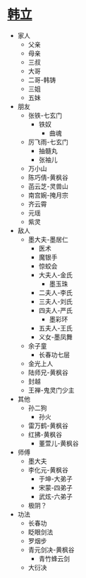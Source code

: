 # [韩立](https://github.com/junxnone/tmdkg/issues/3)
- 家人
  - 父亲
  - 母亲
  - 三叔
  - 大哥
  - 二哥-韩铸
  - 三姐
  - 五妹
- 朋友
  - 张铁-七玄门
    - 铁奴
      - 曲魂
  - 厉飞雨-七玄门
    - 抽髓丸
    - 张袖儿
  - 万小山
  - 陈巧倩-黄枫谷
  - 菡云芝-灵兽山
  - 南宫婉-掩月宗
  - 齐云霄
  - 元瑶
  - 紫灵
- 敌人
  - 墨大夫-墨居仁
    - 医术
    - 魔银手
    - 惊蛟会
    - 大夫人-金氏
      - 墨玉珠
    - 二夫人-李氏
    - 三夫人-刘氏
    - 四夫人-严氏
      - 墨彩环
    - 五夫人-王氏
    - 义女-墨凤舞
  - 余子童
    - 长春功七层
  - 金光上人
  - 陆师兄-黄枫谷
  - 封越
  - 王禅-鬼灵门少主
- 其他
  - 孙二狗
    - 孙火
  - 雷万鹤-黄枫谷
  - 红拂-黄枫谷
    - 董萱儿-黄枫谷
- 师傅
  - 墨大夫
  - 李化元-黄枫谷
    - 于坤-大弟子
    - 宋蒙-四弟子
    - 武炫-六弟子
  - 极阴？
- 功法
  - 长春功
  - 眨眼剑法
  - 罗烟步
  - 青元剑决-黄枫谷
    - 青竹蜂云剑
  - 大衍决
